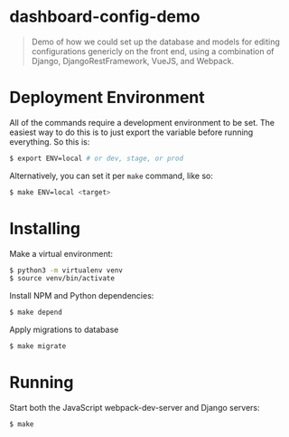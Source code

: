 # dashboard-config-demo

> Demo of how we could set up the database and models for editing configurations
> genericly on the front end, using a combination of Django,
> DjangoRestFramework, VueJS, and Webpack.

# Deployment Environment

All of the commands require a development environment to be set. The easiest way
to do this is to just export the variable before running everything. So this is:

```bash
$ export ENV=local # or dev, stage, or prod
```

Alternatively, you can set it per `make` command, like so:

```bash
$ make ENV=local <target>
```

# Installing

Make a virtual environment:

```bash
$ python3 -m virtualenv venv
$ source venv/bin/activate
```

Install NPM and Python dependencies:

```bash
$ make depend
```

Apply migrations to database

```bash
$ make migrate
```

# Running

Start both the JavaScript webpack-dev-server and Django servers:

```bash
$ make
```
